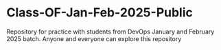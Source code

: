 # Class-OF-Jan-Feb-2025-Public
Repository for practice with students from DevOps January and February 2025 batch. Anyone and everyone can explore this repository
